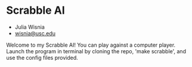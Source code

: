 # Scrabble AI

- Julia Wisnia
- wisnia@usc.edu

Welcome to my Scrabble AI! You can play against a computer player. Launch the program in terminal by cloning the repo, 'make scrabble', and use the config files provided.
